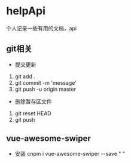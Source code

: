 # helpApi
个人记录一些有用的文档，api
## git相关
- 提交更新
1. git add .
2. git commit -m 'message'
3. git push -u origin master
- 删除暂存区文件
1. git reset HEAD <file>
2. git push
## vue-awesome-swiper
- 安装
cnpm i vue-awesome-swiper --save
 "<template>
	<div class='slidefull'>
		<swiper :options='swiperOption' ref='mySwiper' >
		    <swiper-slide v-for='(item,index) in imgs'><div class='box' :key='index'>I'm Slide {{index}} <img :src='item.image_url' alt='' ></div></swiper-slide>
	  	</swiper>
	</div>
</template>
<script>
//引入swiper
import 'swiper/dist/css/swiper.css'
import { swiper, swiperSlide } from 'vue-awesome-swiper'
  export default {
    data() {
    	return {
	//以下配置可以去(swiper官网)看api[链接http://www.swiper.com.cn/api/]
	      	swiperOption: {
	          	direction: 'vertical',
		        slidesPerView: 1,
		        autoplay:true,
		        mousewheel: true,
		        loop:true,
		        pagination: {
		          el: '.swiper-pagination',
		          clickable: true,
		        }
	        },
	        imgs:[]
	      }
	},
    created(){
    	this.$ajax.get(this.$HttpConfig.LUNBOURL)
			.then((response)=>{
			    this.imgs = response.data.data;
			    console.log(this.imgs)
		  	})
		  	.catch((error)=>{
		    	console.log(error);
		  	})
    },
    components: {
	    swiper,
	    swiperSlide
	  }
  }
</script>
<style>
	.swiper-container{
		height: 100%;
	}
</style>
<style scoped lang='less'>
.slidefull{
	height: 100%;
	.box{
		background: green;
		height: 100%;
		img{
			height: 100%;
			width: 100%;
		}
	}
}
</style>"
